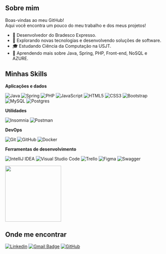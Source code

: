 ## Sobre mim
 Boas-vindas ao meu GitHub!<br>Aqui você encontra um pouco do meu trabalho e dos meus projetos!
 
 - 🚀 Desenvolvedor do Bradesco Expresso.
- 🤔 Explorando novas tecnologias e desenvolvendo soluções de software.
- 🎓 Estudando Ciência da Computação na USJT.
- 🌱 Aprendendo mais sobre Java, Spring, PHP, Front-end, NoSQL e AZURE.

## Minhas Skills

**Aplicações e dados**

![Java](https://img.shields.io/badge/java-%23ED8B00.svg?style=for-the-badge&logo=openjdk&logoColor=white)
![Spring](https://img.shields.io/badge/spring-%236DB33F.svg?style=for-the-badge&logo=spring&logoColor=white)
![PHP](https://img.shields.io/badge/php-%23777BB4.svg?style=for-the-badge&logo=php&logoColor=white)
![JavaScript](https://img.shields.io/badge/javascript-%23323330.svg?style=for-the-badge&logo=javascript&logoColor=%23F7DF1E)
![HTML5](https://img.shields.io/badge/html5-%23E34F26.svg?style=for-the-badge&logo=html5&logoColor=white)
![CSS3](https://img.shields.io/badge/css3-%231572B6.svg?style=for-the-badge&logo=css3&logoColor=white)
![Bootstrap](https://img.shields.io/badge/bootstrap-%238511FA.svg?style=for-the-badge&logo=bootstrap&logoColor=white)
![MySQL](https://img.shields.io/badge/mysql-4479A1.svg?style=for-the-badge&logo=mysql&logoColor=white)
![Postgres](https://img.shields.io/badge/postgres-%23316192.svg?style=for-the-badge&logo=postgresql&logoColor=white)

**Utilidades**

![Insomnia](https://img.shields.io/badge/Insomnia-black?style=for-the-badge&logo=insomnia&logoColor=5849BE)
![Postman](https://img.shields.io/badge/Postman-FF6C37?style=for-the-badge&logo=postman&logoColor=white)

**DevOps**

![Git](https://img.shields.io/badge/git-%23F05033.svg?style=for-the-badge&logo=git&logoColor=white)
![GitHub](https://img.shields.io/badge/github-%23121011.svg?style=for-the-badge&logo=github&logoColor=white)
![Docker](https://img.shields.io/badge/docker-%230db7ed.svg?style=for-the-badge&logo=docker&logoColor=white)

**Ferramentas de desenvolvimento**

![IntelliJ IDEA](https://img.shields.io/badge/IntelliJIDEA-000000.svg?style=for-the-badge&logo=intellij-idea&logoColor=white)
![Visual Studio Code](https://img.shields.io/badge/Visual%20Studio%20Code-0078d7.svg?style=for-the-badge&logo=visual-studio-code&logoColor=white)
![Trello](https://img.shields.io/badge/Trello-%23026AA7.svg?style=for-the-badge&logo=Trello&logoColor=white)
![Figma](https://img.shields.io/badge/figma-%23F24E1E.svg?style=for-the-badge&logo=figma&logoColor=white)
![Swagger](https://img.shields.io/badge/-Swagger-%23Clojure?style=for-the-badge&logo=swagger&logoColor=white)
<br/>

<a href="https://github.com/VitorRoyal" title="Perfil do Vitor">
  <img height="180em" src="https://github-readme-stats.vercel.app/api?username=VitorRoyal&theme=dracula&show_icons=true" />
</a>

## Onde me encontrar

[![Linkedin](https://img.shields.io/badge/-VitorDeSouza-blue?style=flat-square&logo=Linkedin&logoColor=white&link=https://www.linkedin.com/in/vitor-de-souza/)](https://www.linkedin.com/in/vitor-de-souza/)
[![Gmail Badge](https://img.shields.io/badge/-vitorsouzaazuos@gmail.com-006bed?style=flat-square&logo=Gmail&logoColor=white&link=mailto:vitorsouzaazuos@gmail.com)](mailto:vitorsouzaazuos@gmail.com)
[![GitHub](https://img.shields.io/github/followers/iuricode?label=follow&style=social)](https://github.com/VitorRoyal)
